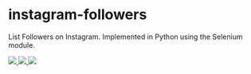 # instagram-followers
List Followers on Instagram.
Implemented in Python using the Selenium module.
 
 <a href="https://github.com/instagram-followers/LICENSE">
      <img src="https://img.shields.io/badge/license-MIT-red.svg" />
    </a>
    <a href="https://github.com/SeleniumHQ/selenium">
      <img src="https://img.shields.io/badge/built%20with-Selenium-brightgreen.svg" />
    </a>
    <a href="https://www.python.org/">
    	<img src="https://img.shields.io/badge/built%20with-Python3-yellow.svg" />
    </a>

